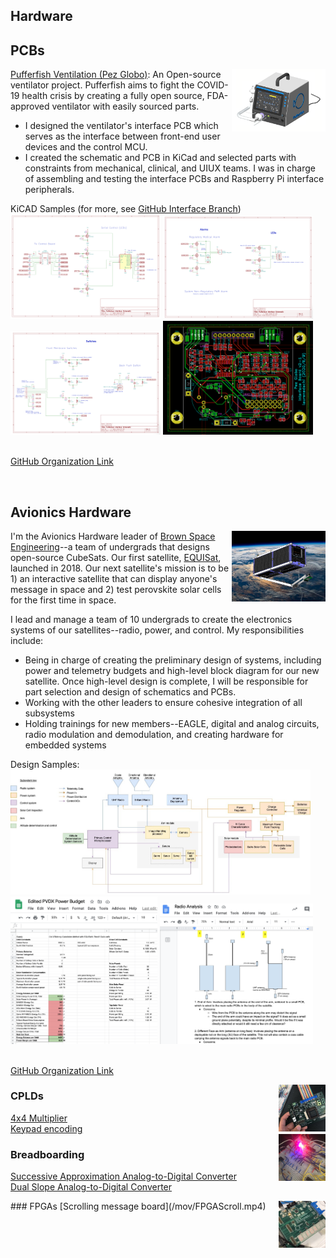 ## Hardware

## PCBs
<p style = "font-size:10">
<img src="images/PezGlobo.png?raw=true" style="float:right;width:150px;">
<a href="https://pez-globo.org">Pufferfish Ventilation (Pez Globo)</a>: An Open-source ventilator project. Pufferfish aims to fight the COVID-19 health crisis by creating a fully open source, FDA-approved ventilator with easily sourced parts.
    <ul>
        <li>
            I designed the ventilator's interface PCB which serves as the interface between front-end user devices and the control MCU.
        </li>
        <li>
            I created the schematic and PCB in KiCad and selected parts with constraints from mechanical, clinical, and UIUX teams. I was in charge of assembling and testing the interface PCBs and Raspberry Pi interface peripherals.
        </li>
    </ul>
KiCAD Samples (for more, see <a href="https://github.com/pez-globo/pufferfish-electronics/tree/interface">GitHub Interface Branch</a>)
<img src="images/PezGloboConnections.png?raw=true" style="width:240px;">

<img src="images/PezGloboAlarmsLeds.png?raw=true" style="width:240px;">

<img src="images/PezGloboSwitches.png?raw=true" style="width:240px;">

<img src="images/PezGloboInterfacePCB.png?raw=true" style="width:240px;">

<br><a href="https://github.com/pez-globo/">GitHub Organization Link</a>
</p>

<br>

## Avionics Hardware
<img src="images/PVDX.png?raw=true" style="float:right;width:150px;">
<p>
I'm the Avionics Hardware leader of <a href="https://brownspace.org">Brown Space Engineering</a>--a team of undergrads that designs open-source CubeSats. Our first satellite, <a href="https://brownspace.org">EQUISat</a>, launched in 2018. Our next satellite's mission is to be 1) an interactive satellite that can display anyone's message in space and 2) test perovskite solar cells for the first time in space.
</p>
<p>
I lead and manage a team of 10 undergrads to create the electronics systems of our satellites--radio, power, and control. My responsibilities include:
    <ul>
        <li>
            Being in charge of creating the preliminary design of systems, including power and telemetry budgets and high-level block diagram for our new satellite. Once high-level design is complete, I will be responsible for part selection and design of schematics and PCBs.
        </li>
        <li>
            Working with the other leaders to ensure cohesive integration of all subsystems
        </li>
        <li>
            Holding trainings for new members--EAGLE, digital and analog circuits, radio modulation and demodulation, and creating hardware for embedded systems
        </li>
  </ul>

Design Samples: <br>
<img src="images/BSEBlockDiagram.jpg?raw=true" style="width:480px;">
<img src="images/PVDXPowerBudget.png?raw=true" style="width:235px;">
<img src="images/PVDXRadioAnalysis.png?raw=true" style="width:245px;">

<br><a href="https://github.com/BrownSpaceEngineering">GitHub Organization Link</a>

</p>

<img src="images/CPLD.JPG?raw=true" style="float:right;width:75px;">

### CPLDs
[4x4 Multiplier](/mov/CPLDMultiplier.MP4) <br>
[Keypad encoding](/mov/KeyPadEncoding.mp4) <br>
<img src="images/Breadboard.JPG?raw=true" style="float:right;width:75px;">

### Breadboarding
[Successive Approximation Analog-to-Digital Converter](/mov/ApproxA_DConverter.MP4)<br>
[Dual Slope Analog-to-Digital Converter](/mov/A_DDualSlope.MP4)

<img src="images/FPGA.png?raw=true" style="float:right;width:75px;">
### FPGAs
[Scrolling message board](/mov/FPGAScroll.mp4)<br>
